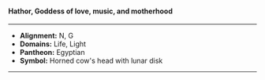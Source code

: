 #### Hathor, Goddess of love, music, and motherhood
___

- **Alignment:** N, G
- **Domains:** Life, Light
- **Pantheon:** Egyptian
- **Symbol:** Horned cow's head with lunar disk
___
